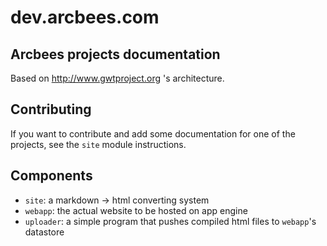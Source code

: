  # dev.arcbees.com
## Arcbees projects documentation

Based on http://www.gwtproject.org 's architecture.

## Contributing
If you want to contribute and add some documentation for one of the projects, see the `site` module instructions.

## Components

* `site`: a markdown -> html converting system
* `webapp`: the actual website to be hosted on app engine
* `uploader`: a simple program that pushes compiled html files to `webapp`'s datastore
